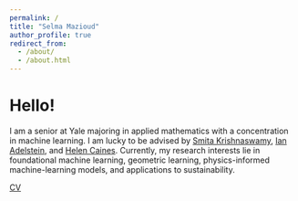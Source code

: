 ```yaml
---
permalink: /
title: "Selma Mazioud"
author_profile: true
redirect_from: 
  - /about/
  - /about.html
---
```


Hello! 
======
I am a senior at Yale majoring in applied mathematics with a concentration in machine learning. I am lucky to be advised by
<a href="https://krishnaswamylab.org">Smita Krishnaswamy</a>,
<a href="https://sites.google.com/view/adelstein">Ian Adelstein</a>, and
<a href="https://wlab.yale.edu/people/helen-caines">Helen Caines</a>. Currently, my
research interests lie in foundational machine learning, geometric learning,
physics-informed machine-learning models, and applications to sustainability.

<a href="files/Selma_CV_final.pdf">CV</a>
